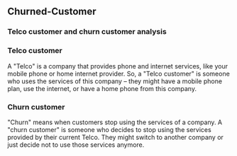 ## Churned-Customer
### Telco customer and churn customer analysis

### Telco customer
A "Telco" is a company that provides phone and internet services, like your mobile phone or home internet provider.
So, a "Telco customer" is someone who uses the services of this company – they might have a mobile phone plan, use the internet, or have a home phone from this company.

### Churn customer
"Churn" means when customers stop using the services of a company.
A "churn customer" is someone who decides to stop using the services provided by their current Telco. They might switch to another company or just decide not to use those services anymore.
